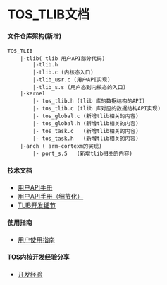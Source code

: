 # TOS_TLIB文档

#### 文件仓库架构(新增)

```
TOS_TLIB
	|-tlib( tlib 用户API部分代码)
		|-tlib.h
		|-tlib.c (内核态入口)
		|-tlib_usr.c (用户API实现)
		|-tlib_s.s (用户态到内核态的入口)
	|-kernel
		|- tos_tlib.h (tlib 库的数据结构的API)
        |- tos_tlib.c (tlib 库对应的数据结构API实现)
      	|- tos_global.c (新增tlib相关的内容)
      	|- tos_global.h (新增tlib相关的内容)
      	|- tos_task.c	(新增tlib相关的内容)
      	|- tos_task.h	(新增tlib相关的内容)
    |-arch ( arm-cortexm的实现)
    	|- port_s.S   (新增tlib相关的内容)
```

#### 技术文档

- [用户API手册](./TLIB_SDK.md)
- [用户API手册（细节化）](./TLIB_SDK_DETAIL.md)
- [TLIB开发细节](./TLIB_DETAIL.md)

#### 使用指南

- [用户使用指南](./User_Manual.md)

#### TOS内核开发经验分享

- [开发经验](./ker_work_exp.md)